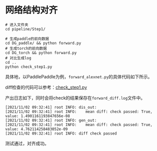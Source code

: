 # 网络结构对齐

```shell
# 进入文件夹
cd pipeline/Step1/

# 生成paddle的前向数据
cd DG_paddle/ && python forward.py
# 生成torch的前向数据
cd DG_torch && python forward.py
# 对比生成log
cd ..
python check_step1.py
```

具体地，以PaddlePaddle为例，`forward_alexnet.py`的具体代码如下所示。


diff检查的代码可以参考：[check_step1.py](./check_step1.py)

产出日志如下，同时会将check的结果保存在`forward_diff.log`文件中。

```
[2021/11/02 09:32:41] root INFO: dis_out: 
[2021/11/02 09:32:41] root INFO: 	mean diff: check passed: True, value: 1.4901161193847656e-08
[2021/11/02 09:32:41] root INFO: gen_out: 
[2021/11/02 09:32:41] root INFO: 	mean diff: check passed: True, value: 4.762114258483052e-09
[2021/11/02 09:32:41] root INFO: diff check passed
```

测试通过，对齐成功。
